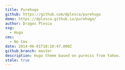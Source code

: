 ```yaml
---
title: Purehugo
github: https://github.com/dplesca/purehugo
demo: https://dplesca.github.io/purehugo/
author: Dragos Plesca
ssg:
  - Hugo
cms:
  - No Cms
date: 2014-06-01T18:10:47.000Z
github_branch: master
description: Hugo theme based on purecss from Yahoo.
stale: true
---
```

